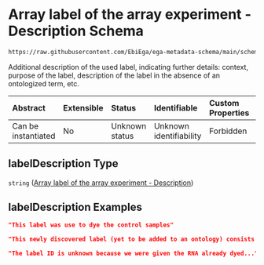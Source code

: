 # Array label of the array experiment - Description Schema

```txt
https://raw.githubusercontent.com/EbiEga/ega-metadata-schema/main/schemas/EGA.common-definitions.json#/definitions/arrayLabel/properties/labelDescription
```

Additional description of the used label, indicating further details: context, purpose of the label, description of the label in the absence of an ontologized term, etc.

| Abstract            | Extensible | Status         | Identifiable            | Custom Properties | Additional Properties | Access Restrictions | Defined In                                                                                           |
| :------------------ | :--------- | :------------- | :---------------------- | :---------------- | :-------------------- | :------------------ | :--------------------------------------------------------------------------------------------------- |
| Can be instantiated | No         | Unknown status | Unknown identifiability | Forbidden         | Allowed               | none                | [EGA.common-definitions.json\*](../../../schemas/EGA.common-definitions.json "open original schema") |

## labelDescription Type

`string` ([Array label of the array experiment - Description](ega-12-definitions-repeatable-arraylabel-node-properties-array-label-of-the-array-experiment---description.md))

## labelDescription Examples

```json
"This label was use to dye the control samples"
```

```json
"This newly discovered label (yet to be added to an ontology) consists in a compound of type X..."
```

```json
"The label ID is unknown because we were given the RNA already dyed..."
```
